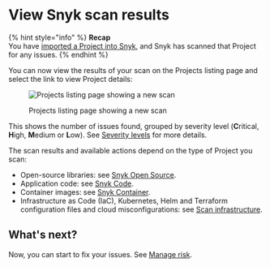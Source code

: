 # View Snyk scan results

{% hint style="info" %}
**Recap**\
You have [imported a Project into Snyk](import-a-project.md), and Snyk has scanned that Project for any issues.
{% endhint %}

You can now view the results of your scan on the Projects listing page and select the link to view Project details:

<figure><img src="../../.gitbook/assets/Screenshot 2023-01-23 at 15.24.15.png" alt="Projects listing page showing a new scan"><figcaption><p>Projects listing page showing a new scan</p></figcaption></figure>

This shows the number of issues found, grouped by severity level (**C**ritical, **H**igh, **M**edium or **L**ow). See [Severity levels](../../manage-risk/prioritize-your-issues/severity-levels.md) for more details.

The scan results and available actions depend on the type of Project you scan:

* Open-source libraries: see [Snyk Open Source](../../scan-using-snyk/snyk-open-source/).
* Application code: see [Snyk Code](../../scan-using-snyk/snyk-code/).
* Container images: see [Snyk Container](../../scan-using-snyk/snyk-container/scan-container-images.md).
* Infrastructure as Code (IaC), Kubernetes, Helm and Terraform configuration files and cloud misconfigurations: see [Scan infrastructure](../../scan-using-snyk/snyk-iac/).

## **What's next?**

Now, you can start to fix your issues. See [Manage risk](../../manage-risk/).
